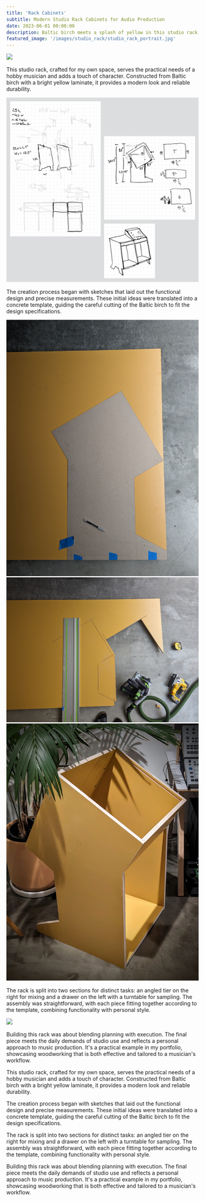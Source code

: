 ```yaml
---
title: 'Rack Cabinets'
subtitle: Modern Studio Rack Cabinets for Audio Production
date: 2023-06-01 00:00:00
description: Baltic birch meets a splash of yellow in this studio rack I built, a personal piece where my love for music and woodworking converge.
featured_image: '/images/studio_rack/studio_rack_portrait.jpg'
---
```


![](/images/studio_rack/studio_rack_portrait.jpg)

This studio rack, crafted for my own space, serves the practical needs of a hobby musician and adds a touch of character. Constructed from Baltic birch with a bright yellow laminate, it provides a modern look and reliable durability.

![](/images/studio_rack/studio_rack_sketches.jpeg)

The creation process began with sketches that laid out the functional design and precise measurements. These initial ideas were translated into a concrete template, guiding the careful cutting of the Baltic birch to fit the design specifications.

<div class="gallery" data-columns="2">
	<img src="/images/studio_rack/studio_rack_template.jpg">
	<img src="/images/studio_rack/studio_rack_panel_cut.jpg">
	<img src="/images/studio_rack/studio_rack_assembly.jpg">
</div>

The rack is split into two sections for distinct tasks: an angled tier on the right for mixing and a drawer on the left with a turntable for sampling. The assembly was straightforward, with each piece fitting together according to the template, combining functionality with personal style.

![](/images/studio_rack/studio_rack_within_room.jpg)

Building this rack was about blending planning with execution. The final piece meets the daily demands of studio use and reflects a personal approach to music production. It's a practical example in my portfolio, showcasing woodworking that is both effective and tailored to a musician's workflow.




This studio rack, crafted for my own space, serves the practical needs of a hobby musician and adds a touch of character. Constructed from Baltic birch with a bright yellow laminate, it provides a modern look and reliable durability.

The creation process began with sketches that laid out the functional design and precise measurements. These initial ideas were translated into a concrete template, guiding the careful cutting of the Baltic birch to fit the design specifications.

The rack is split into two sections for distinct tasks: an angled tier on the right for mixing and a drawer on the left with a turntable for sampling. The assembly was straightforward, with each piece fitting together according to the template, combining functionality with personal style.

Building this rack was about blending planning with execution. The final piece meets the daily demands of studio use and reflects a personal approach to music production. It's a practical example in my portfolio, showcasing woodworking that is both effective and tailored to a musician's workflow.